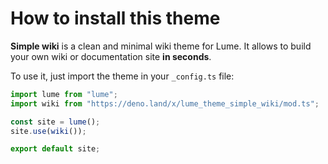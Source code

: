 # How to install this theme

**Simple wiki** is a clean and minimal wiki theme for Lume. It allows to build your own wiki or documentation site **in seconds**.

<!--more-->

To use it, just import the theme in your `_config.ts` file:

```js
import lume from "lume";
import wiki from "https://deno.land/x/lume_theme_simple_wiki/mod.ts";

const site = lume();
site.use(wiki());

export default site;
```
